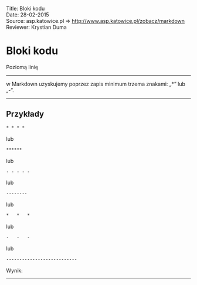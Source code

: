 Title: 		Bloki kodu  
Date: 		28-02-2015  
Source:     asp.katowice.pl => http://www.asp.katowice.pl/zobacz/markdown  
Reviewer:	Krystian Duma  

# Bloki kodu

Poziomą linię <hr> w Markdown uzyskujemy poprzez zapis minimum trzema znakami: „\*” lub „-”. 


*   *   *

## Przykłady

```md
* * * *
```
lub
```md
****** 
```
lub
```md
- - - - - 
```
lub
```md
--------
```
lub
```md
*   *   *    
```
lub
```md
-   -   - 
```
lub
```md
---------------------------
```
Wynik:

---------------------------